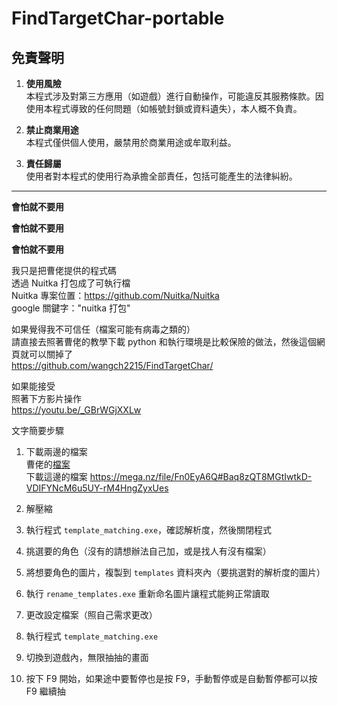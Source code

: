 # FindTargetChar-portable

## 免責聲明

1. **使用風險**  
   本程式涉及對第三方應用（如遊戲）進行自動操作，可能違反其服務條款。因使用本程式導致的任何問題（如帳號封鎖或資料遺失），本人概不負責。

2. **禁止商業用途**  
   本程式僅供個人使用，嚴禁用於商業用途或牟取利益。

3. **責任歸屬**  
   使用者對本程式的使用行為承擔全部責任，包括可能產生的法律糾紛。

---

**會怕就不要用**  

**會怕就不要用**  

**會怕就不要用**  


我只是把曹佬提供的程式碼  
透過 Nuitka 打包成了可執行檔  
Nuitka 專案位置：https://github.com/Nuitka/Nuitka  
google 關鍵字："nuitka 打包"



如果覺得我不可信任（檔案可能有病毒之類的）  
請直接去照著曹佬的教學下載 python 和執行環境是比較保險的做法，然後這個網頁就可以關掉了  
https://github.com/wangch2215/FindTargetChar/  

如果能接受  
照著下方影片操作  
https://youtu.be/_GBrWGjXXLw  

文字簡要步驟  
1. 下載兩邊的檔案  
曹佬的[檔案](https://github.com/wangch2215/FindTargetChar/tree/main)  
下載這邊的檔案 https://mega.nz/file/Fn0EyA6Q#Baq8zQT8MGtIwtkD-VDIFYNcM6u5UY-rM4HngZyxUes

2. 解壓縮
3. 執行程式 `template_matching.exe`，確認解析度，然後關閉程式
4. 挑選要的角色（沒有的請想辦法自己加，或是找人有沒有檔案）
5. 將想要角色的圖片，複製到 `templates` 資料夾內（要挑選對的解析度的圖片）
6. 執行 `rename_templates.exe` 重新命名圖片讓程式能夠正常讀取
7. 更改設定檔案（照自己需求更改）
8. 執行程式 `template_matching.exe`
9. 切換到遊戲內，無限抽抽的畫面
10. 按下 F9 開始，如果途中要暫停也是按 F9，手動暫停或是自動暫停都可以按 F9 繼續抽




